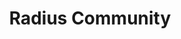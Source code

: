 ---
type: docs
title: "Radius Community"
linkTitle: "Community"
description: "Information about the Radius community"
weight: 300
---